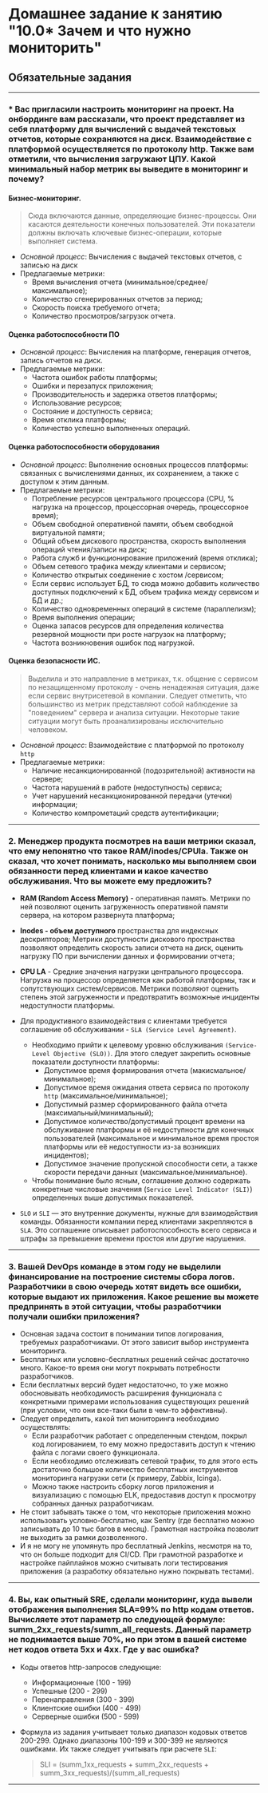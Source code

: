 # Домашнее задание к занятию "10.0* Зачем и что нужно мониторить"

## Обязательные задания
--------------------------------------------------------------------------------------------------------------------------

### * Вас пригласили настроить мониторинг на проект. На онбординге вам рассказали, что проект представляет из себя платформу для вычислений с выдачей текстовых отчетов, которые сохраняются на диск. Взаимодействие с платформой осуществляется по протоколу http. Также вам отметили, что вычисления загружают ЦПУ. Какой минимальный набор метрик вы выведите в мониторинг и почему?

#### **Бизнес-мониторинг**. 
> Сюда включаются данные, определяющие бизнес-процессы. Они касаются деятельности конечных пользователей. Эти показатели должны включать ключевые бизнес-операции, которые выполняет система.

* _Основной процесс_: Вычисления с выдачей текстовых отчетов, с записью на диск
* Предлагаемые метрики:
    * Время вычисления отчета (минимальное/среднее/максимальное);
    * Количество сгенерированных отчетов за период;
    * Скорость поиска требуемого отчета;
    * Количество просмотров/загрузок отчета.

#### **Оценка работоспособности ПО**
* _Основной процесс_: Вычисления на платформе, генерация отчетов, запись отчетов на диск.
* Предлагаемые метрики:
    * Частота ошибок работы платформы;
    * Ошибки и перезапуск приложения;
    * Производительность и задержка ответов платформы;
    * Использование ресурсов;
    * Состояние и доступность сервиса;
    * Время отклика платформы;
    * Количество успешно выполненных операций.

#### **Оценка работоспособности оборудования**
* _Основной процесс_: Выполнение основных процессов платформы: связанных с вычислениями данных, их сохранением, а также с доступом к этим данным.
* Предлагаемые метрики:
    * Потребление ресурсов центрального процессора (CPU, % нагрузка на процессор, процессорная очередь, процессорное время);
    * Объем свободной оперативной памяти, объем свободной виртуальной памяти;
    * Общий объем дискового пространства, скорость выполнения операций чтения/записи на диск;
    * Работа служб и функционирование приложений (время отклика);
    * Объем сетевого трафика между клиентами и сервисом;
    * Количество открытых соединение с хостом /сервисом;
    * Если сервис использует БД, то сюда можно добавить количество доступных подключений к БД, объем трафика между сервисом и БД и др.;
    * Количество одновременных операций в системе (параллелизм); 
    * Время выполнения операции;
    * Оценка запасов ресурсов для определения количества резервной мощности при росте нагрузок на платформу;
    * Частота возникновения ошибок под нагрузкой.


#### **Оценка безопасности ИС**. 
> Выделила и это направление в метриках, т.к. общение с сервисом по незащищенному протоколу - очень ненадежная ситуация, даже если сервис внутрисетевой в компании. Следует отметить, что большинство из метрик представляют собой наблюдение за "поведением" сервера и анализа ситуации. Некоторые такие ситуации могут быть проанализированы исключительно человеком.

* _Основной процесс_: Взаимодействие с платформой по протоколу `http`
* Предлагаемые метрики:
    * Наличие несанкционированной (подозрительной) активности на сервере;
    * Частота нарушений в работе (недоступность) сервиса;
    * Учет нарушений несанкционированной передачи (утечки) информации;
    * Количество компрометаций средств аутентификации;    

--------------------------------------------------------------------------------------------------------------------------

### 2. Менеджер продукта посмотрев на ваши метрики сказал, что ему непонятно что такое RAM/inodes/CPUla. Также он сказал, что хочет понимать, насколько мы выполняем свои обязанности перед клиентами и какое качество обслуживания. Что вы можете ему предложить?

* **RAM (Random Access Memory)** - оперативная память. Метрики по ней позволяют оценить загруженность оперативной памяти сервера, на котором развернута платформа;
* **Inodes - объем доступного** пространства для индексных дескрипторов; Метрики доступности дискового пространства позволяют определить скорость записи отчета на диск, оценить нагрузку ПО при вычислении данных и формировании отчета;
* **CPU LA** - Средние значения нагрузки центрального процессора. Нагрузка на процессор определяется как работой платформы, так и сопутствующих систем/сервисов. Метрики позволяют оценить степень этой загруженности и предотвратить возможные инциденты недоступности платформы.

* Для продуктивного взаимодействия с клиентами требуется соглашение об обслуживании - `SLA (Service Level Agreement)`.
    * Необходимо прийти к целевому уровню обслуживания `(Service-Level Objective (SLO))`. Для этого следует закрепить основные показатели доступности платформы:
        * Допустимое время формирования отчета (макисмальное/минимальное);
        * Допустимое время ожидания ответа сервиса по протоколу `http` (максимальное/минимальное);
        * Допустимый размер сформированного файла отчета (максимальный/минимальный);
        * Допустимое количество/допустимый процент времени на обслуживание платформы и её недоступности для конечных пользователей (максимальное и минимальное время простоя платформы или её недоступности из-за возникших инцидентов);
        * Допустимое значение пропускной способности сети, а также скорости передачи данных (максимальное/минимальное).
    * Чтобы понимание было ясным, соглашение должно содержать конкретные числовые значения (`Service Level Indicator (SLI)`) определенных выше допустимых показателей.

* `SLO` и `SLI` — это внутренние документы, нужные для взаимодействия команды. Обязанности компании перед клиентами закрепляются в `SLA`. Это соглашение описывает работоспособность всего сервиса и штрафы за превышение времени простоя или другие нарушения.

--------------------------------------------------------------------------------------------------------------------------

### 3. Вашей DevOps команде в этом году не выделили финансирование на построение системы сбора логов. Разработчики в свою очередь хотят видеть все ошибки, которые выдают их приложения. Какое решение вы можете предпринять в этой ситуации, чтобы разработчики получали ошибки приложения?

* Основная задача состоит в понимании типов логирования, требуемых разработчиками. От этого зависит выбор инструмента мониторинга. 
* Бесплатных или условно-бесплатных решений сейчас достаточно много. Какое-то время они могут покрывать потребности разработчиков. 
* Если бесплатных версий будет недостаточно, то уже можно обосновывать необходимость расширения функционала с конкретными примерами использования существующих решений (при условии, что они все-таки были в чем-то эффективны).
* Следует определить, какой тип мониторинга необходимо осуществлять: 
    * Если разработчик работает с определенным стендом, покрыл код логированием, то ему можно предоставить доступ к чтению файла с логами своего функционала. 
    * Если необходимо отслеживать сетевой трафик, то для этого есть достаточно большое количество бесплатных инструментов мониторинга нагрузки сети (к примеру, Zabbix, Icinga). 
    * Можно также настроить сборку логов приложения и визуализацию с помощью ELK, предоставив доступ к просмотру собранных данных разработчикам.
* Не стоит забывать также о том, что некоторые приложения можно использовать условно-бесплатно, как Sentry (где бесплатно можно записывать до 10 тыс багов в месяц). Грамотная настройка позволит не выходить за рамки дозволенного.
* И я не могу не упомянуть про бесплатный Jenkins, несмотря на то, что он больше подходит для CI/CD. При грамотной разработке и настройке пайплайнов можно считывать логи тестирования приложения (а разработку обязательно нужно покрывать тестами). 

--------------------------------------------------------------------------------------------------------------------------

### 4. Вы, как опытный SRE, сделали мониторинг, куда вывели отображения выполнения SLA=99% по http кодам ответов. Вычисляете этот параметр по следующей формуле: summ_2xx_requests/summ_all_requests. Данный параметр не поднимается выше 70%, но при этом в вашей системе нет кодов ответа 5xx и 4xx. Где у вас ошибка?

* Коды ответов http-запросов следующие:
    - Информационные (100 - 199)
    - Успешные (200 - 299)
    - Перенаправления (300 - 399)
    - Клиентские ошибки (400 - 499)
    - Серверные ошибки (500 - 599)
* Формула из задания учитывает только диапазон кодовых ответов 200-299. Однако диапазоны 100-199 и 300-399 не являются ошибками. Их также следует учитывать при расчете `SLI`:

    > SLI = (summ_1xx_requests + summ_2xx_requests + summ_3xx_requests)/(summ_all_requests)

--------------------------------------------------------------------------------------------------------------------------